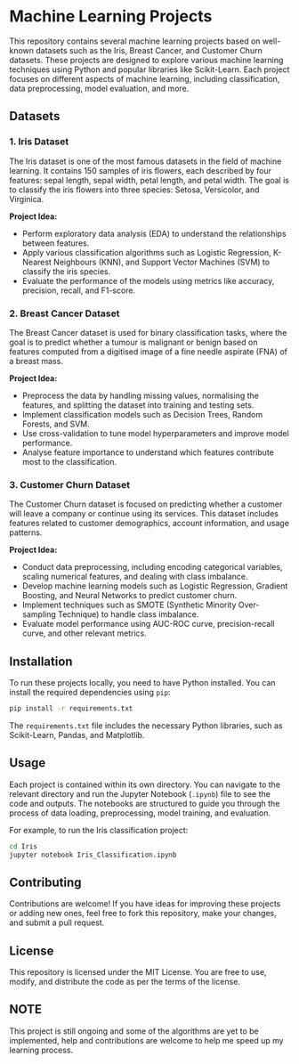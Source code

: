 # Machine Learning Projects

This repository contains several machine learning projects based on well-known datasets such as the Iris, Breast Cancer, and Customer Churn datasets. These projects are designed to explore various machine learning techniques using Python and popular libraries like Scikit-Learn. Each project focuses on different aspects of machine learning, including classification, data preprocessing, model evaluation, and more.

## Datasets

### 1. Iris Dataset
The Iris dataset is one of the most famous datasets in the field of machine learning. It contains 150 samples of iris flowers, each described by four features: sepal length, sepal width, petal length, and petal width. The goal is to classify the iris flowers into three species: Setosa, Versicolor, and Virginica.

**Project Idea:**
- Perform exploratory data analysis (EDA) to understand the relationships between features.
- Apply various classification algorithms such as Logistic Regression, K-Nearest Neighbours (KNN), and Support Vector Machines (SVM) to classify the iris species.
- Evaluate the performance of the models using metrics like accuracy, precision, recall, and F1-score.

### 2. Breast Cancer Dataset
The Breast Cancer dataset is used for binary classification tasks, where the goal is to predict whether a tumour is malignant or benign based on features computed from a digitised image of a fine needle aspirate (FNA) of a breast mass.

**Project Idea:**
- Preprocess the data by handling missing values, normalising the features, and splitting the dataset into training and testing sets.
- Implement classification models such as Decision Trees, Random Forests, and SVM.
- Use cross-validation to tune model hyperparameters and improve model performance.
- Analyse feature importance to understand which features contribute most to the classification.

### 3. Customer Churn Dataset
The Customer Churn dataset is focused on predicting whether a customer will leave a company or continue using its services. This dataset includes features related to customer demographics, account information, and usage patterns.

**Project Idea:**
- Conduct data preprocessing, including encoding categorical variables, scaling numerical features, and dealing with class imbalance.
- Develop machine learning models such as Logistic Regression, Gradient Boosting, and Neural Networks to predict customer churn.
- Implement techniques such as SMOTE (Synthetic Minority Over-sampling Technique) to handle class imbalance.
- Evaluate model performance using AUC-ROC curve, precision-recall curve, and other relevant metrics.

## Installation

To run these projects locally, you need to have Python installed. You can install the required dependencies using `pip`:

```bash
pip install -r requirements.txt
```
The `requirements.txt` file includes the necessary Python libraries, such as Scikit-Learn, Pandas, and Matplotlib.

## Usage

Each project is contained within its own directory. You can navigate to the relevant directory and run the Jupyter Notebook (`.ipynb`) file to see the code and outputs. The notebooks are structured to guide you through the process of data loading, preprocessing, model training, and evaluation.

For example, to run the Iris classification project:

```bash
cd Iris
jupyter notebook Iris_Classification.ipynb
```
## Contributing

Contributions are welcome! If you have ideas for improving these projects or adding new ones, feel free to fork this repository, make your changes, and submit a pull request.

## License

This repository is licensed under the MIT License. You are free to use, modify, and distribute the code as per the terms of the license.

## NOTE
This project is still ongoing and some of the algorithms are yet to be implemented, help and contributions are welcome to help me speed up my learning process.
